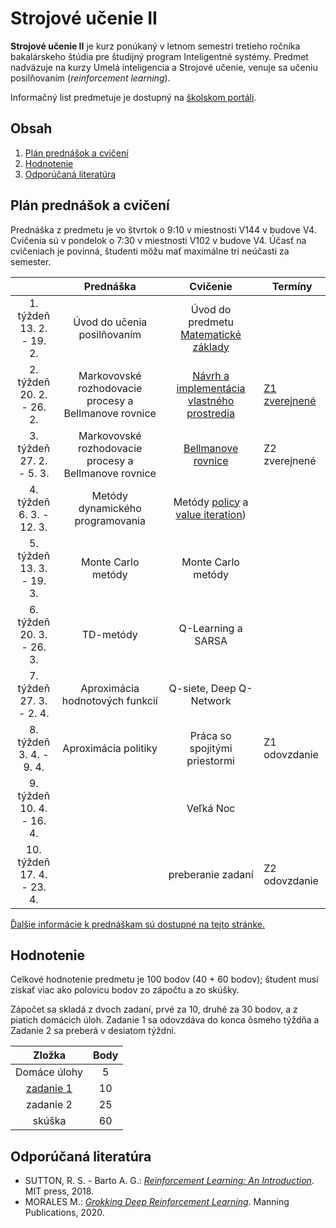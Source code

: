# Strojové učenie II

**Strojové učenie II** je kurz ponúkaný v letnom semestri tretieho ročníka bakalárskeho štúdia pre študijný program Inteligentné systémy. Predmet nadväzuje na kurzy Umelá inteligencia a Strojové učenie, venuje sa učeniu posilňovaním (*reinforcement learning*).

Informačný list predmetuje je dostupný na [školskom portáli](https://maisportal.tuke.sk/portal/studijneProgramy.mais).

## Obsah
1. [Plán prednášok a cvičení](#plan)
2. [Hodnotenie](#grading)
3. [Odporúčaná literatúra](#textbooks)

## Plán prednášok a cvičení <a name="plan"></a>

Prednáška z predmetu je vo štvrtok o 9:10 v miestnosti V144 v budove V4. Cvičenia sú v pondelok o 7:30 v miestnosti V102 v budove V4. Účasť na cvičeniach je povinná, študenti môžu mať maximálne tri neúčasti za semester.

|                               |                       Prednáška                       |                  Cvičenie                  |            Termíny             |
|:-----------------------------:|:-----------------------------------------------------:|:------------------------------------------:|--------------------------------|
|  1. týždeň<br>13. 2. - 19. 2. |              Úvod do učenia posilňovaním              |  Úvod do predmetu<br>[Matematické základy](https://marian.mach.website.tuke.sk/presentations/su2/prez-matrep.pdf)   |                                |
|  2. týždeň<br>20. 2. - 26. 2. | Markovovské rozhodovacie procesy a Bellmanove rovnice | [Návrh a implementácia vlastného prostredia](labs/lab02-creating-environments.ipynb) | [Z1 zverejnené](assignments/assignment1.md)                  |
|  3. týždeň<br>27. 2. - 5. 3.  | Markovovské rozhodovacie procesy a Bellmanove rovnice |             [Bellmanove rovnice](labs/lab03-bellman-equation.ipynb)             | Z2 zverejnené                  |
|  4. týždeň<br>6. 3. - 12. 3.  |            Metódy dynamického programovania           |       Metódy [policy](labs/lab04a-policy-iteration.ipynb) a [value iteration](labs/lab04b-value-iteration.ipynb))      |                                |
|  5. týždeň<br>13. 3. - 19. 3. |                   Monte Carlo metódy                  |             Monte Carlo metódy             |                                |
|  6. týždeň<br>20. 3. - 26. 3. |				        TD-metódy  		    			|             Q-Learning a SARSA             |                                |
|  7. týždeň<br>27. 3. - 2. 4.  |            Aproximácia hodnotových funkcií            |           Q-siete, Deep Q-Network          |                                |
|  8. týždeň<br>3. 4. - 9. 4.   |                  Aproximácia politiky                 |        Práca so spojitými priestormi       | Z1 odovzdanie                  |
|  9. týždeň<br>10. 4. - 16. 4. |                                                       |                 Veľká Noc                  |                                |
| 10. týždeň<br>17. 4. - 23. 4. |                                                       |              preberanie zadaní             | Z2 odovzdanie                  |

[Ďalšie informácie k prednáškam sú dostupné na tejto stránke.](https://marian.mach.website.tuke.sk/course-mlII-en.html)

## Hodnotenie <a name="grading"></a>

Celkové hodnotenie predmetu je 100 bodov (40 + 60 bodov); študent musí získať viac ako polovicu bodov zo zápočtu a zo skúšky.

Zápočet sa skladá z dvoch zadaní, prvé za 10, druhé za 30 bodov, a z piatich domácich úloh. Zadanie 1 sa odovzdáva do konca ôsmeho týždňa a Zadanie 2 sa preberá v desiatom týždni.

|                  Zložka                 | Body |
|:---------------------------------------:|:----:|
| Domáce úlohy							  |   5  |
| [zadanie 1](assignments/assignment1.md) |  10  |
| zadanie 2                               |  25  |
| skúška                                  |  60  |

## Odporúčaná literatúra <a name="textbooks"></a>
* SUTTON, R. S. - Barto A. G.: [*Reinforcement Learning: An Introduction*](http://www.andrew.cmu.edu/course/10-703/textbook/BartoSutton.pdf). MIT press, 2018.
* MORALES M.: [*Grokking Deep Reinforcement Learning*](https://www.amazon.com/Grokking-Reinforcement-Learning-Miguel-Morales/dp/1617295450). Manning Publications, 2020.
